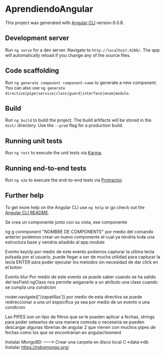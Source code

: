 # AprendiendoAngular

This project was generated with [Angular CLI](https://github.com/angular/angular-cli) version 6.0.8.

## Development server

Run `ng serve` for a dev server. Navigate to `http://localhost:4200/`. The app will automatically reload if you change any of the source files.

## Code scaffolding

Run `ng generate component component-name` to generate a new component. You can also use `ng generate directive|pipe|service|class|guard|interface|enum|module`.

## Build

Run `ng build` to build the project. The build artifacts will be stored in the `dist/` directory. Use the `--prod` flag for a production build.

## Running unit tests

Run `ng test` to execute the unit tests via [Karma](https://karma-runner.github.io).

## Running end-to-end tests

Run `ng e2e` to execute the end-to-end tests via [Protractor](http://www.protractortest.org/).

## Further help

To get more help on the Angular CLI use `ng help` or go check out the [Angular CLI README](https://github.com/angular/angular-cli/blob/master/README.md).





Se crea un componente junto con su vista, ese componente 

 ng g conmponent "NOMBRE DE COMPONENTE"
  por medio del comando anterior podemos crear un nuevo componente el cual ya tendria toda una estructura
  base y vendria añadido al app.module

  Evento keyUp
   por medio de este evento podemos capturar la ultima tecla pulsada por el usuario, puede llegar a ser de mucha utilidad para 
   capturar la tecla ENTER para poder ejecutar los metodos sin necesidad de dar click en el boton

 Evento blur
   Por medio de este evento se puede saber cuando se ha salido del texField 
 ngClass
   nos permite asiganarle a un atributo una clase cuando se cumpla una condicion
 
 router.navigate(['/zapatillas'])
 por medio de esta directiva se puede redireccionar a una url especifica ya sea por medio de un evento o una condicion


 Las PIPES son un tipo de filtros que se le pueden aplicar a fechas, strings para poder setearlos de una manera comoda o neceseria
 se pueden descargar algunas librerias de angular 2 que vienen con muchos pipes de fechas como los que se encontrarian en angular/moment

 Instalar MongoBD ---> Crear una carpeta en disco local C->data->db
 Instalar  https://robomongo.org/
 